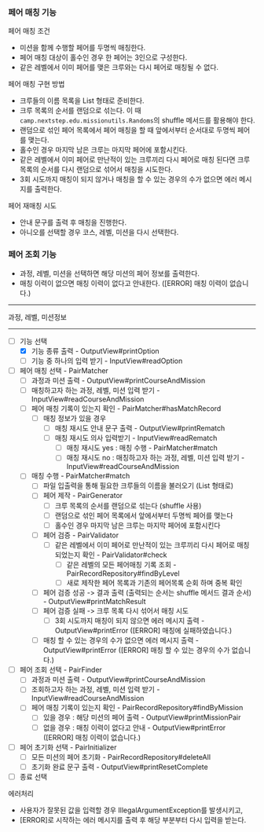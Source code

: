 ### 페어 매칭 기능
페어 매칭 조건
- 미션을 함께 수행할 페어를 두명씩 매칭한다.
- 페어 매칭 대상이 홀수인 경우 한 페어는 3인으로 구성한다.
- 같은 레벨에서 이미 페어를 맺은 크루와는 다시 페어로 매칭될 수 없다.

페어 매칭 구현 방법
- 크루들의 이름 목록을 List<String> 형태로 준비한다.
- 크루 목록의 순서를 랜덤으로 섞는다. 이 때 `camp.nextstep.edu.missionutils.Randoms`의 shuffle 메서드를 활용해야 한다.
- 랜덤으로 섞인 페어 목록에서 페어 매칭을 할 때 앞에서부터 순서대로 두명씩 페어를 맺는다.
- 홀수인 경우 마지막 남은 크루는 마지막 페어에 포함시킨다.
- 같은 레벨에서 이미 페어로 만난적이 있는 크루끼리 다시 페어로 매칭 된다면 크루 목록의 순서를 다시 랜덤으로 섞어서 매칭을 시도한다.
- 3회 시도까지 매칭이 되지 않거나 매칭을 할 수 있는 경우의 수가 없으면 에러 메시지를 출력한다.

페어 재매칭 시도
- 안내 문구를 출력 후 매칭을 진행한다.
- 아니오를 선택할 경우 코스, 레벨, 미션을 다시 선택한다.

### 페어 조회 기능
- 과정, 레벨, 미션을 선택하면 해당 미션의 페어 정보를 출력한다.
- 매칭 이력이 없으면 매칭 이력이 없다고 안내한다. ([ERROR] 매칭 이력이 없습니다.)

---
과정, 레벨, 미션정보



---

- [ ] 기능 선택
  - [x] 기능 종류 출력 - OutputView#printOption
  - [ ] 기능 중 하나의 입력 받기 - InputView#readOption
  
- [ ] 페어 매칭 선택 - PairMatcher
  - [ ] 과정과 미션 출력 - OutputView#printCourseAndMission
  - [ ] 매칭하고자 하는 과정, 레벨, 미션 입력 받기 - InputView#readCourseAndMission
  - [ ] 페어 매칭 기록이 있는지 확인 - PairMatcher#hasMatchRecord
    - [ ] 매칭 정보가 있을 경우
      - [ ] 매칭 재시도 안내 문구 출력 - OutputView#printRematch
      - [ ] 매칭 재시도 의사 입력받기 - InputView#readRematch
        - [ ] 매칭 재시도 yes : 매칭 수행 - PairMatcher#match
        - [ ] 매칭 재시도 no : 매칭하고자 하는 과정, 레벨, 미션 입력 받기 - InputView#readCourseAndMission
  - [ ] 매칭 수행 - PairMatcher#match
    - [ ] 파일 입출력을 통해 필요한 크루들의 이름을 불러오기 (List<String> 형태로)
    - [ ] 페어 제작 - PairGenerator
      - [ ] 크루 목록의 순서를 랜덤으로 섞는다 (shuffle 사용)
      - [ ] 랜덤으로 섞인 페어 목록에서 앞에서부터 두명씩 페어를 맺는다
      - [ ] 홀수인 경우 마지막 남은 크루는 마지막 페어에 포함시킨다
    - [ ] 페어 검증 - PairValidator
      - [ ] 같은 레벨에서 이미 페어로 만난적이 있는 크루끼리 다시 페어로 매칭 되었는지 확인 - PairValidator#check
        - [ ] 같은 레벨의 모든 페어매칭 기록 조회 - PairRecordRepository#findByLevel
        - [ ] 새로 제작한 페어 목록과 기존의 페어목록 순회 하며 중복 확인
    - [ ] 페어 검증 성공 -> 결과 출력 (출력되는 순서는 shuffle 메서드 결과 순서) - OutputView#printMatchResult
    - [ ] 페어 검증 실패 -> 크루 목록 다시 섞어서 매칭 시도
      - [ ] 3회 시도까지 매칭이 되지 않으면 에러 메시지 출력 - OutputView#printError ([ERROR] 매칭에 실패하였습니다.)
    - [ ] 매칭 할 수 있는 경우의 수가 없으면 에러 메시지 출력 - OutputView#printError ([ERROR] 매칭 할 수 있는 경우의 수가 없습니다.)

- [ ] 페어 조회 선택 - PairFinder
    - [ ] 과정과 미션 출력 - OutputView#printCourseAndMission
    - [ ] 조회하고자 하는 과정, 레벨, 미션 입력 받기 - InputView#readCourseAndMission
    - [ ] 페어 매칭 기록이 있는지 확인 - PairRecordRepository#findByMission
      - [ ] 있을 경우 : 해당 미션의 페어 출력 - OutputView#printMissionPair
      - [ ] 없을 경우 : 매칭 이력이 없다고 안내 - OutputView#printError ([ERROR] 매칭 이력이 없습니다.)
  
- [ ] 페어 초기화 선택 - PairInitializer
    - [ ] 모든 미션의 페어 초기화 - PairRecordRepository#deleteAll
    - [ ] 초기화 완료 문구 출력 - OutputView#printResetComplete
  
- [ ] 종료 선택

에러처리
- 사용자가 잘못된 값을 입력할 경우 IllegalArgumentException를 발생시키고,
- [ERROR]로 시작하는 에러 메시지를 출력 후 해당 부분부터 다시 입력을 받는다.

